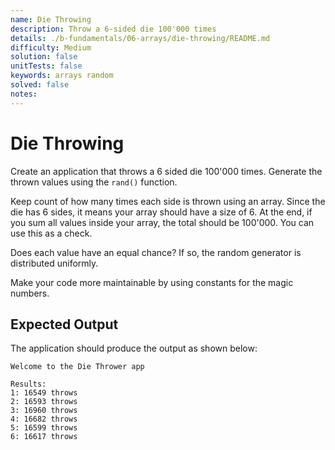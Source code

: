 ```yaml
---
name: Die Throwing
description: Throw a 6-sided die 100'000 times
details: ./b-fundamentals/06-arrays/die-throwing/README.md
difficulty: Medium
solution: false
unitTests: false
keywords: arrays random
solved: false
notes:
---
```


# Die Throwing

Create an application that throws a 6 sided die 100'000 times. Generate the thrown values using the `rand()` function.

Keep count of how many times each side is thrown using an array. Since the die has 6 sides, it means your array should have a size of 6. At the end, if you sum all values inside your array, the total should be 100'000. You can use this as a check.

Does each value have an equal chance? If so, the random generator is distributed uniformly.

Make your code more maintainable by using constants for the magic numbers.

## Expected Output

The application should produce the output as shown below:

```text
Welcome to the Die Thrower app

Results:
1: 16549 throws
2: 16593 throws
3: 16960 throws
4: 16682 throws
5: 16599 throws
6: 16617 throws
```

